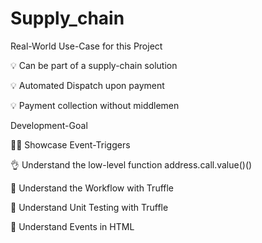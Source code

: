 # Supply_chain

Real-World Use-Case for this Project

💡 Can be part of a supply-chain solution

💡 Automated Dispatch upon payment

💡 Payment collection without middlemen

Development-Goal

👍🏽 Showcase Event-Triggers

👌 Understand the low-level function address.call.value()()

📖 Understand the Workflow with Truffle

🧪 Understand Unit Testing with Truffle

🙌 Understand Events in HTML
